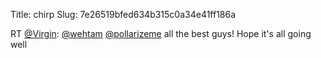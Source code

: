 Title: chirp
Slug: 7e26519bfed634b315c0a34e41ff186a

RT <a href="http://twitter.com/Virgin">@Virgin</a>: <a href="http://twitter.com/wehtam">@wehtam</a> <a href="http://twitter.com/pollarizeme">@pollarizeme</a> all the best guys! Hope it's all going well
